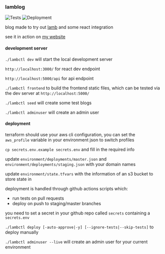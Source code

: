 ### lamblog

![Tests](https://github.com/leigholiver/lamblog/workflows/Tests/badge.svg) ![Deployment](https://github.com/leigholiver/lamblog/workflows/Deployment/badge.svg)

blog made to try out [lamb](https://github.com/leigholiver/lamb) and some react integration

see it in action on [my website](https://leigholiver.com)


#### development server

`./lambctl dev` will start the local development server

`http://localhost:3000/` for react dev endpoint

`http://localhost:5000/api` for api endpoint

`./lambctl frontend` to build the frontend static files, which can be tested via the dev server at `http://localhost:5000/`

`./lambctl seed` will create some test blogs

`./lambctl adminuser` will create an admin user


#### deployment

terraform should use your aws cli configuration, you can set the `aws_profile` variable in your environment json to switch profiles

`cp secrets.env.example secrets.env` and fill in the required info

update `environment/deployments/master.json` and `environment/deployments/staging.json` with your domain names

update `environment/state.tfvars` with the information of an s3 bucket to store state in

deployment is handled through github actions scripts which:
- run tests on pull requests
- deploy on push to staging/master branches

you need to set a secret in your github repo called `secrets` containing a `secrets.env`

`./lambctl deploy [-auto-approve|-y] [--ignore-tests|--skip-tests]` to deploy manually 

`./lambctl adminuser --live` will create an admin user for your current environment
